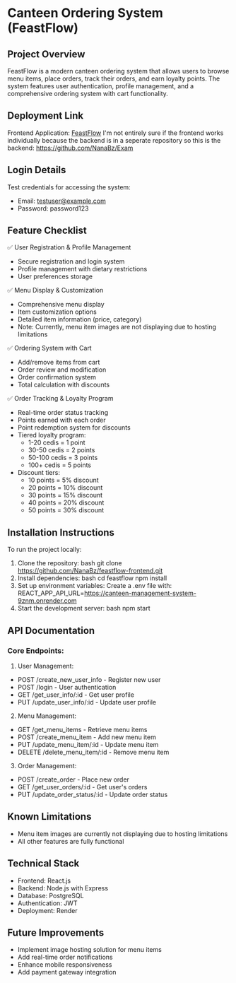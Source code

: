# Canteen Ordering System (FeastFlow)

## Project Overview
FeastFlow is a modern canteen ordering system that allows users to browse menu items, place orders, track their orders, and earn loyalty points. The system features user authentication, profile management, and a comprehensive ordering system with cart functionality.

## Deployment Link
Frontend Application: [FeastFlow](https://github.com/NanaBz/feastflow-frontend)
I'm not entirely sure if the frontend works individually because the backend is in a seperate repository so this is the backend: https://github.com/NanaBz/Exam

## Login Details
Test credentials for accessing the system:
- Email: testuser@example.com
- Password: password123

## Feature Checklist
✅ User Registration & Profile Management
- Secure registration and login system
- Profile management with dietary restrictions
- User preferences storage

✅ Menu Display & Customization
- Comprehensive menu display
- Item customization options
- Detailed item information (price, category)
- Note: Currently, menu item images are not displaying due to hosting limitations

✅ Ordering System with Cart
- Add/remove items from cart
- Order review and modification
- Order confirmation system
- Total calculation with discounts

✅ Order Tracking & Loyalty Program
- Real-time order status tracking
- Points earned with each order
- Point redemption system for discounts
- Tiered loyalty program:
  - 1-20 cedis = 1 point
  - 30-50 cedis = 2 points
  - 50-100 cedis = 3 points
  - 100+ cedis = 5 points
- Discount tiers:
  - 10 points = 5% discount
  - 20 points = 10% discount
  - 30 points = 15% discount
  - 40 points = 20% discount
  - 50 points = 30% discount

## Installation Instructions
To run the project locally:

1. Clone the repository:
bash
git clone https://github.com/NanaBz/feastflow-frontend.git
2. Install dependencies:
bash
cd feastflow
npm install
3. Set up environment variables:
Create a .env file with:
REACT_APP_API_URL=https://canteen-management-system-9znm.onrender.com
4. Start the development server:
bash
npm start



## API Documentation

### Core Endpoints:

1. User Management:
- POST /create_new_user_info - Register new user
- POST /login - User authentication
- GET /get_user_info/:id - Get user profile
- PUT /update_user_info/:id - Update user profile

2. Menu Management:
- GET /get_menu_items - Retrieve menu items
- POST /create_menu_item - Add new menu item
- PUT /update_menu_item/:id - Update menu item
- DELETE /delete_menu_item/:id - Remove menu item

3. Order Management:
- POST /create_order - Place new order
- GET /get_user_orders/:id - Get user's orders
- PUT /update_order_status/:id - Update order status

## Known Limitations
- Menu item images are currently not displaying due to hosting limitations
- All other features are fully functional

## Technical Stack
- Frontend: React.js
- Backend: Node.js with Express
- Database: PostgreSQL
- Authentication: JWT
- Deployment: Render

## Future Improvements
- Implement image hosting solution for menu items
- Add real-time order notifications
- Enhance mobile responsiveness
- Add payment gateway integration
